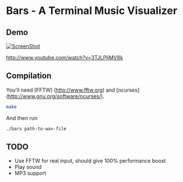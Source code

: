 # Bars - A Terminal Music Visualizer

## Demo
[![ScreenShot](https://raw.github.com/sabraham/bars/master/demo.png)](http://www.youtube.com/watch?v=3TJLPljMV8k)

http://www.youtube.com/watch?v=3TJLPljMV8k

## Compilation

You'll need [FFTW] (http://www.fftw.org) and [ncurses] (http://www.gnu.org/software/ncurses/).

```bash
make
```

And then run

```bash
./bars path-to-wav-file
```
## TODO

- Use FFTW for real input, should give 100% performance boost
- Play sound
- MP3 support